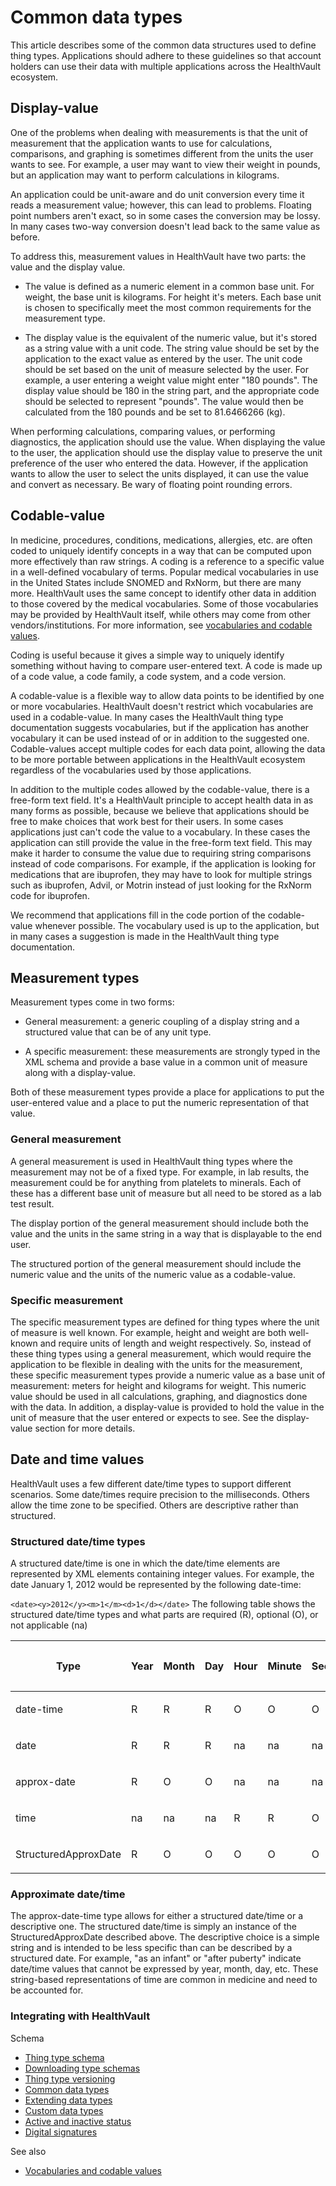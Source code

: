 Common data types
=================

This article describes some of the common data structures used to define thing types. Applications should adhere to these guidelines so that account holders can use their data with multiple applications across the HealthVault ecosystem.

Display-value
-------------

One of the problems when dealing with measurements is that the unit of measurement that the application wants to use for calculations, comparisons, and graphing is sometimes different from the units the user wants to see. For example, a user may want to view their weight in pounds, but an application may want to perform calculations in kilograms.

An application could be unit-aware and do unit conversion every time it reads a measurement value; however, this can lead to problems. Floating point numbers aren't exact, so in some cases the conversion may be lossy. In many cases two-way conversion doesn't lead back to the same value as before.

To address this, measurement values in HealthVault have two parts: the value and the display value.

-   The value is defined as a numeric element in a common base unit. For weight, the base unit is kilograms. For height it's meters. Each base unit is chosen to specifically meet the most common requirements for the measurement type.

-   The display value is the equivalent of the numeric value, but it's stored as a string value with a unit code. The string value should be set by the application to the exact value as entered by the user. The unit code should be set based on the unit of measure selected by the user. For example, a user entering a weight value might enter "180 pounds". The display value should be 180 in the string part, and the appropriate code should be selected to represent "pounds". The value would then be calculated from the 180 pounds and be set to 81.6466266 (kg).

When performing calculations, comparing values, or performing diagnostics, the application should use the value. When displaying the value to the user, the application should use the display value to preserve the unit preference of the user who entered the data. However, if the application wants to allow the user to select the units displayed, it can use the value and convert as necessary. Be wary of floating point rounding errors.

Codable-value
-------------

In medicine, procedures, conditions, medications, allergies, etc. are often coded to uniquely identify concepts in a way that can be computed upon more effectively than raw strings. A coding is a reference to a specific value in a well-defined vocabulary of terms. Popular medical vocabularies in use in the United States include SNOMED and RxNorm, but there are many more. HealthVault uses the same concept to identify other data in addition to those covered by the medical vocabularies. Some of those vocabularies may be provided by HealthVault itself, while others may come from other vendors/institutions. For more information, see <a href="vocabularies-and-codable-values.md" id="PageContent_14095_2">vocabularies and codable values</a>.

Coding is useful because it gives a simple way to uniquely identify something without having to compare user-entered text. A code is made up of a code value, a code family, a code system, and a code version.

A codable-value is a flexible way to allow data points to be identified by one or more vocabularies. HealthVault doesn't restrict which vocabularies are used in a codable-value. In many cases the HealthVault thing type documentation suggests vocabularies, but if the application has another vocabulary it can be used instead of or in addition to the suggested one. Codable-values accept multiple codes for each data point, allowing the data to be more portable between applications in the HealthVault ecosystem regardless of the vocabularies used by those applications.

In addition to the multiple codes allowed by the codable-value, there is a free-form text field. It's a HealthVault principle to accept health data in as many forms as possible, because we believe that applications should be free to make choices that work best for their users. In some cases applications just can't code the value to a vocabulary. In these cases the application can still provide the value in the free-form text field. This may make it harder to consume the value due to requiring string comparisons instead of code comparisons. For example, if the application is looking for medications that are ibuprofen, they may have to look for multiple strings such as <span class="literalValue">ibuprofen</span>, <span class="literalValue">Advil</span>, or <span class="literalValue">Motrin</span> instead of just looking for the RxNorm code for ibuprofen.

We recommend that applications fill in the code portion of the codable-value whenever possible. The vocabulary used is up to the application, but in many cases a suggestion is made in the HealthVault thing type documentation.

Measurement types
-----------------

Measurement types come in two forms:

-   General measurement: a generic coupling of a display string and a structured value that can be of any unit type.

-   A specific measurement: these measurements are strongly typed in the XML schema and provide a base value in a common unit of measure along with a display-value.

Both of these measurement types provide a place for applications to put the user-entered value and a place to put the numeric representation of that value.

### General measurement

A general measurement is used in HealthVault thing types where the measurement may not be of a fixed type. For example, in lab results, the measurement could be for anything from platelets to minerals. Each of these has a different base unit of measure but all need to be stored as a lab test result.

The display portion of the general measurement should include both the value and the units in the same string in a way that is displayable to the end user.

The structured portion of the general measurement should include the numeric value and the units of the numeric value as a codable-value.

### Specific measurement

The specific measurement types are defined for thing types where the unit of measure is well known. For example, height and weight are both well-known and require units of length and weight respectively. So, instead of these thing types using a general measurement, which would require the application to be flexible in dealing with the units for the measurement, these specific measurement types provide a numeric value as a base unit of measurement: meters for height and kilograms for weight. This numeric value should be used in all calculations, graphing, and diagnostics done with the data. In addition, a display-value is provided to hold the value in the unit of measure that the user entered or expects to see. See the display-value section for more details.

Date and time values
--------------------

HealthVault uses a few different date/time types to support different scenarios. Some date/times require precision to the milliseconds. Others allow the time zone to be specified. Others are descriptive rather than structured.

### Structured date/time types

A structured date/time is one in which the date/time elements are represented by XML elements containing integer values. For example, the date January 1, 2012 would be represented by the following date-time:

`<date><y>2012</y><m>1</m><d>1</d></date>`
The following table shows the structured date/time types and what parts are required (R), optional (O), or not applicable (na)

<table style="width:100%;">
<colgroup>
<col width="11%" />
<col width="11%" />
<col width="11%" />
<col width="11%" />
<col width="11%" />
<col width="11%" />
<col width="11%" />
<col width="11%" />
<col width="11%" />
</colgroup>
<thead>
<tr class="header">
<th><p>Type</p></th>
<th><p>Year</p></th>
<th><p>Month</p></th>
<th><p>Day</p></th>
<th><p>Hour</p></th>
<th><p>Minute</p></th>
<th><p>Second</p></th>
<th><p>Millisecond</p></th>
<th><p>Time zone</p></th>
</tr>
</thead>
<tbody>
<tr class="odd">
<td><p>date-time</p></td>
<td><p>R</p></td>
<td><p>R</p></td>
<td><p>R</p></td>
<td><p>O</p></td>
<td><p>O</p></td>
<td><p>O</p></td>
<td><p>O</p></td>
<td><p>O</p></td>
</tr>
<tr class="even">
<td><p>date</p></td>
<td><p>R</p></td>
<td><p>R</p></td>
<td><p>R</p></td>
<td><p>na</p></td>
<td><p>na</p></td>
<td><p>na</p></td>
<td><p>na</p></td>
<td><p>na</p></td>
</tr>
<tr class="odd">
<td><p>approx-date</p></td>
<td><p>R</p></td>
<td><p>O</p></td>
<td><p>O</p></td>
<td><p>na</p></td>
<td><p>na</p></td>
<td><p>na</p></td>
<td><p>na</p></td>
<td><p>na</p></td>
</tr>
<tr class="even">
<td><p>time</p></td>
<td><p>na</p></td>
<td><p>na</p></td>
<td><p>na</p></td>
<td><p>R</p></td>
<td><p>R</p></td>
<td><p>O</p></td>
<td><p>O</p></td>
<td><p>na</p></td>
</tr>
<tr class="odd">
<td><p>StructuredApproxDate</p></td>
<td><p>R</p></td>
<td><p>O</p></td>
<td><p>O</p></td>
<td><p>O</p></td>
<td><p>O</p></td>
<td><p>O</p></td>
<td><p>O</p></td>
<td><p>O</p></td>
</tr>
</tbody>
</table>

### Approximate date/time

The approx-date-time type allows for either a structured date/time or a descriptive one. The structured date/time is simply an instance of the StructuredApproxDate described above. The descriptive choice is a simple string and is intended to be less specific than can be described by a structured date. For example, "as an infant" or "after puberty" indicate date/time values that cannot be expressed by year, month, day, etc. These string-based representations of time are common in medicine and need to be accounted for.

### Integrating with HealthVault

Schema

-   <a href="thing-type-schema.md" id="RightRailLinkListSection_14095_8">Thing type schema</a>
-   <a href="downloading-type-schemas.md" id="RightRailLinkListSection_14095_9">Downloading type schemas</a>
-   <a href="thing-type-versioning.md" id="RightRailLinkListSection_14095_10">Thing type versioning</a>
-   <a href="common-data-types.md" id="RightRailLinkListSection_14095_11">Common data types</a>
-   <a href="extending-data-types.md" id="RightRailLinkListSection_14095_12">Extending data types</a>
-   <a href="custom-data-types.md" id="RightRailLinkListSection_14095_13">Custom data types</a>
-   <a href="active-and-inactive-status.md" id="RightRailLinkListSection_14095_14">Active and inactive status</a>
-   <a href="digital-signatures.md" id="RightRailLinkListSection_14095_15">Digital signatures</a>

See also

-   <a href="vocabularies-and-codable-values.md" id="RightRailLinkListSection_14095_16">Vocabularies and codable values</a>

